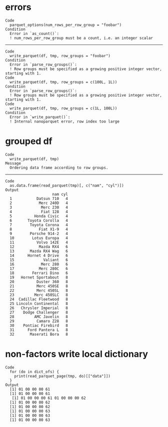 # errors

    Code
      parquet_options(num_rows_per_row_group = "foobar")
    Condition
      Error in `as_count()`:
      ! num_rows_per_row_group must be a count, i.e. an integer scalar

---

    Code
      write_parquet(df, tmp, row_groups = "foobar")
    Condition
      Error in `parse_row_groups()`:
      ! Row groups must be specified as a growing positive integer vector, starting with 1.
    Code
      write_parquet(df, tmp, row_groups = c(100L, 1L))
    Condition
      Error in `parse_row_groups()`:
      ! Row groups must be specified as a growing positive integer vector, starting with 1.
    Code
      write_parquet(df, tmp, row_groups = c(1L, 100L))
    Condition
      Error in `write_parquet()`:
      ! Internal nanoparquet error, row index too large

# grouped df

    Code
      write_parquet(df, tmp)
    Message
      Ordering data frame according to row groups.

---

    Code
      as.data.frame(read_parquet(tmp)[, c("nam", "cyl")])
    Output
                         nam cyl
      1           Datsun 710   4
      2            Merc 240D   4
      3             Merc 230   4
      4             Fiat 128   4
      5          Honda Civic   4
      6       Toyota Corolla   4
      7        Toyota Corona   4
      8            Fiat X1-9   4
      9        Porsche 914-2   4
      10        Lotus Europa   4
      11          Volvo 142E   4
      12           Mazda RX4   6
      13       Mazda RX4 Wag   6
      14      Hornet 4 Drive   6
      15             Valiant   6
      16            Merc 280   6
      17           Merc 280C   6
      18        Ferrari Dino   6
      19   Hornet Sportabout   8
      20          Duster 360   8
      21          Merc 450SE   8
      22          Merc 450SL   8
      23         Merc 450SLC   8
      24  Cadillac Fleetwood   8
      25 Lincoln Continental   8
      26   Chrysler Imperial   8
      27    Dodge Challenger   8
      28         AMC Javelin   8
      29          Camaro Z28   8
      30    Pontiac Firebird   8
      31      Ford Pantera L   8
      32       Maserati Bora   8

# non-factors write local dictionary

    Code
      for (do in dict_ofs) {
        print(read_parquet_page(tmp, do)[["data"]])
      }
    Output
      [1] 01 00 00 00 61
      [1] 01 00 00 00 61
       [1] 01 00 00 00 61 01 00 00 00 62
      [1] 01 00 00 00 62
      [1] 01 00 00 00 62
      [1] 01 00 00 00 63
      [1] 01 00 00 00 63
      [1] 01 00 00 00 63


